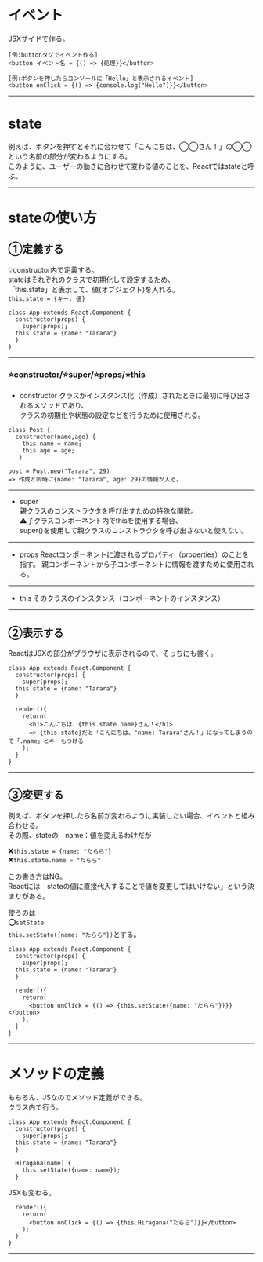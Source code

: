 # イベント
JSXサイドで作る。
~~~
[例:buttonタグでイベント作る]
<button イベント名 = {() => {処理}}</button>

[例:ボタンを押したらコンソールに「Hello」と表示されるイベント]
<button onClick = {() => {console.log("Hello")}}</button>
~~~
***

# state
例えば、ボタンを押すとそれに合わせて「こんにちは、◯◯さん！」の◯◯という名前の部分が変わるようにする。    
このように、ユーザーの動きに合わせて変わる値のことを、Reactではstateと呼ぶ。
***

# stateの使い方
## ①定義する
💡constructor内で定義する。    
stateはそれぞれのクラスで初期化して設定するため、    
「this.state」と表示して、値(オブジェクト)を入れる。    
`this.state = {キー: 値}`
~~~
class App extends React.Component {
  constructor(props) {
    super(props);
  this.state = {name: "Tarara"}
  }
}
~~~
***

### ⭐️constructor/⭐️super/⭐️props/⭐️this
- constructor
クラスがインスタンス化（作成）されたときに最初に呼び出されるメソッドであり、    
クラスの初期化や状態の設定などを行うために使用される。
~~~
class Post {
  constructor(name,age) {
    this.name = name;
    this.age = age;
   }

post = Post.new("Tarara", 29)
=> 作成と同時に{name: "Tarara", age: 29}の情報が入る。
~~~
***

- super    
親クラスのコンストラクタを呼び出すための特殊な関数。    
⚠️子クラスコンポーネント内でthisを使用する場合、    
super()を使用して親クラスのコンストラクタを呼び出さないと使えない。    
***

- props
Reactコンポーネントに渡されるプロパティ（properties）のことを指す。
親コンポーネントから子コンポーネントに情報を渡すために使用される。 
***

- this
そのクラスのインスタンス（コンポーネントのインスタンス）
***

## ②表示する
ReactはJSXの部分がブラウザに表示されるので、そっちにも書く。
~~~
class App extends React.Component {
  constructor(props) {
    super(props);
  this.state = {name: "Tarara"}
  }

  render(){
    return(
      <h1>こんにちは、{this.state.name}さん！</h1>
      => {this.state}だと「こんにちは、"name: Tarara"さん！」になってしまうので「.name」とキーもつける
    ); 
  }
}
~~~
***

## ③変更する
例えば、ボタンを押したら名前が変わるように実装したい場合、イベントと組み合わせる。    
その際、stateの　name：値を変えるわけだが      
    
❌`this.state = {name: "たらら"}`    
❌`this.state.name = "たらら"`    
    
この書き方はNG。    
Reactには　stateの値に直接代入することで値を変更してはいけない」という決まりがある。    

使うのは    
⭕️`setState`    
`this.setState({name: "たらら"})`とする。
~~~
class App extends React.Component {
  constructor(props) {
    super(props);
  this.state = {name: "Tarara"}
  }

  render(){
    return(
      <button onClick = {() => {this.setState({name: "たらら"})}}</button>
    ); 
  }
}
~~~
***

# メソッドの定義
もちろん、JSなのでメソッド定義ができる。    
クラス内で行う。
~~~
class App extends React.Component {
  constructor(props) {
    super(props);
  this.state = {name: "Tarara"}
  }

  Hiragana(name) {
    this.setState({name: name});
  }
~~~

JSXも変わる。
~~~
  render(){
    return(
      <button onClick = {() => {this.Hiragana("たらら")}}</button>
    ); 
  }
}
~~~
***
